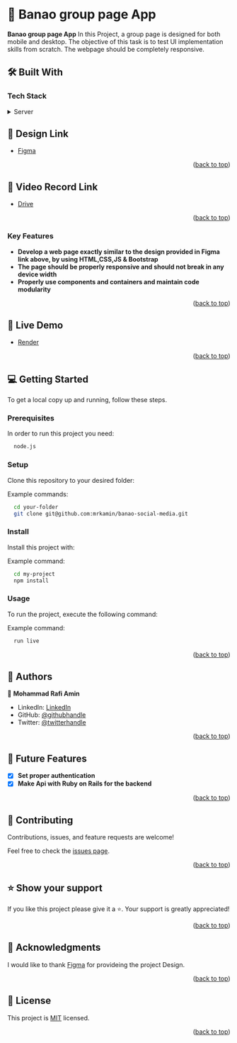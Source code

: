 <!-- PROJECT DESCRIPTION -->

# 📖 Banao  group page App<a name="about-project"></a>

**Banao  group page App** 
 In this Project, a group page is designed for both mobile and desktop. The objective of this task is to test UI implementation skills from scratch. The webpage should be completely responsive. 



## 🛠 Built With <a name="built-with"></a>

### Tech Stack <a name="tech-stack"></a>

<details>
  <summary>Server</summary>
  <ul>
  
    > <li><a href="https://html.com/">HTML</a></li>
    > <li><a href="https://getbootstrap.com/">CSS&Bootstrap</a></li>
    > <li><a href="https://www.javascript.com/">JavaScrip</a></li>
    > <li><a href="https://legacy.reactjs.org/docs/getting-started.html">React.js</a></li>

  </ul>
</details>

<!-- Design Link -->

## 🚀 Design Link <a name="live-demo"></a>

- [Figma](https://www.figma.com/file/3JSewtm2MOLDNt0SsEJFgD/Groups---copy?node-id=0%3A1)

<p align="right">(<a href="#readme-top">back to top</a>)</p>

<!-- Design Link -->

## 🚀 Video Record Link <a name="live-demo"></a>

- [Drive](https://drive.google.com/file/d/1SOfhJLLWxM0CPG_ByCPUDBvVfs4smU5F/view?usp=sharing)

<p align="right">(<a href="#readme-top">back to top</a>)</p>

<!-- Features -->

### Key Features <a name="key-features"></a>

- **Develop a web page exactly similar to the design provided in Figma link above, by using HTML,CSS,JS & Bootstrap**
- **The page should be properly responsive and should not break in any device width**
- **Properly use components and containers and maintain code modularity**

<p align="right">(<a href="#readme-top">back to top</a>)</p>

<!-- LIVE DEMO -->

## 🚀 Live Demo <a name="live-demo"></a>

- [Render](https://bano.onrender.com/)

<p align="right">(<a href="#readme-top">back to top</a>)</p>

<!-- GETTING STARTED -->

## 💻 Getting Started <a name="getting-started"></a>

To get a local copy up and running, follow these steps.

### Prerequisites

In order to run this project you need:

```sh
  node.js
```

### Setup

Clone this repository to your desired folder:

Example commands:

```sh
  cd your-folder
  git clone git@github.com:mrkamin/banao-social-media.git
```

### Install

Install this project with:

Example command:

```sh
  cd my-project
  npm install
```

### Usage

To run the project, execute the following command:

Example command:

```sh
  run live
```

<p align="right">(<a href="#readme-top">back to top</a>)</p>

<!-- AUTHORS -->

## 👥 Authors <a name="authors"></a>

👤 **Mohammad Rafi Amin**

- LinkedIn: [LinkedIn](https://www.linkedin.com/in/mohammad-rafi-amin-63b4319b/)
- GitHub: [@githubhandle](https://github.com/mrkamin)
- Twitter: [@twitterhandle](https://twitter.com/Mohamma63974237)


<p align="right">(<a href="#readme-top">back to top</a>)</p>

<!-- FUTURE FEATURES -->

## 🔭 Future Features <a name="future-features"></a>

- [x] **Set proper authentication**
- [x] **Make Api with Ruby on Rails for the backend**

<p align="right">(<a href="#readme-top">back to top</a>)</p>

<!-- CONTRIBUTING -->

## 🤝 Contributing <a name="contributing"></a>

Contributions, issues, and feature requests are welcome!

Feel free to check the [issues page](https://github.com/mrkamin/banao-social-media/issues).

<p align="right">(<a href="#readme-top">back to top</a>)</p>

<!-- SUPPORT -->

## ⭐️ Show your support <a name="support"></a>

If you like this project please give it a ⭐️. Your support is greatly appreciated!

<p align="right">(<a href="#readme-top">back to top</a>)</p>

<!-- ACKNOWLEDGEMENTS -->

## 🙏 Acknowledgments <a name="acknowledgements"></a>

I would like to thank [Figma](https://www.figma.com/file/3JSewtm2MOLDNt0SsEJFgD/Groups---copy?node-id=0%3A1) for provideing the project Design.

<p align="right">(<a href="#readme-top">back to top</a>)</p>

<!-- LICENSE -->

## 📝 License <a name="license"></a>

This project is [MIT](https://github.com/mrkamin/banao-social-media/blob/main/LICENSE) licensed.

<p align="right">(<a href="#readme-top">back to top</a>)</p>

